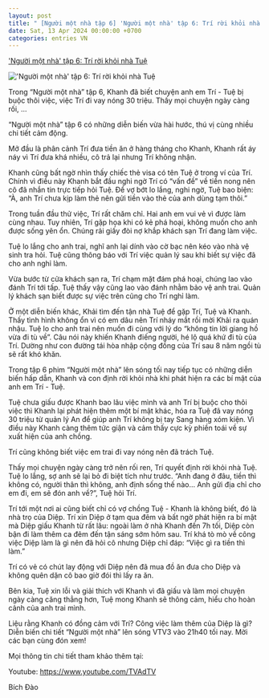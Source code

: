 ```yaml
---
layout: post
title: " [Người một nhà tập 6] 'Người một nhà' tập 6: Trí rời khỏi nhà Tuệ"
date: Sat, 13 Apr 2024 00:00:00 +0700
categories: entries VN
---
```

['Người một nhà' tập 6: Trí rời khỏi nhà Tuệ](https://vietnamnet.vn/nguoi-mot-nha-tap-6-tri-roi-khoi-nha-tue-2269799.html)

!['Người một nhà' tập 6: Trí rời khỏi nhà Tuệ](https://static-images.vnncdn.net/files/publish/2024/4/12/nguoi-mot-nha-tap-6-tri-roi-khoi-nha-tue-506.png)

Trong “Người một nhà” tập 6, Khanh đã biết chuyện anh em Trí - Tuệ bị buộc thôi việc, việc Trí đi vay nóng 30 triệu. Thấy mọi chuyện ngày càng rối, ...

“Người một nhà” tập 6 có những diễn biến vừa hài hước, thú vị cùng nhiều chi tiết cảm động.

Mở đầu là phân cảnh Trí đưa tiền ăn ở hàng tháng cho Khanh, Khanh rất áy náy vì Trí đưa khá nhiều, cô trả lại nhưng Trí không nhận.

Khanh cũng bất ngờ nhìn thấy chiếc thẻ visa có tên Tuệ ở trong ví của Trí. Chính vì điều này Khanh bắt đầu nghi ngờ Trí có “vấn đề” về tiền nong nên cô đã nhắn tin trực tiếp hỏi Tuệ. Để vợ bớt lo lắng, nghi ngờ, Tuệ bao biện: “À, anh Trí chưa kịp làm thẻ nên gửi tiền vào thẻ của anh dùng tạm thôi.”

Trong tuần đầu thử việc, Trí rất chăm chỉ. Hai anh em vui vẻ vì được làm cùng nhau. Tuy nhiên, Trí gặp họa khi có kẻ phá hoại, không muốn cho anh được sống yên ổn. Chúng rải giấy đòi nợ khắp khách sạn Trí đang làm việc.

Tuệ lo lắng cho anh trai, nghĩ anh lại dính vào cờ bạc nên kéo vào nhà vệ sinh tra hỏi. Tuệ cũng thông báo với Trí việc quản lý sau khi biết sự việc đã cho anh nghỉ làm.

Vừa bước từ cửa khách sạn ra, Trí chạm mặt đám phá hoại, chúng lao vào đánh Trí tới tấp. Tuệ thấy vậy cũng lao vào đánh nhằm bảo vệ anh trai. Quản lý khách sạn biết được sự việc trên cũng cho Trí nghỉ làm.

Ở một diễn biến khác, Khải tìm đến tận nhà Tuệ để gặp Trí, Tuệ và Khanh. Thấy tình hình không ổn vì có em dâu nên Trí nháy mắt rồi mời Khải ra quán nhậu. Tuệ lo cho anh trai nên muốn đi cùng với lý do “không tin lời giang hồ vừa đi tù về”. Câu nói này khiến Khanh điếng người, hé lộ quá khứ đi tù của Trí. Dường như con đường tái hòa nhập cộng đồng của Trí sau 8 năm ngồi tù sẽ rất khó khăn.

Trong tập 6 phim “Người một nhà” lên sóng tối nay tiếp tục có những diễn biến hấp dẫn, Khanh và con định rời khỏi nhà khi phát hiện ra các bí mật của anh em Trí - Tuệ.

Tuệ chưa giấu được Khanh bao lâu việc mình và anh Trí bị buộc cho thôi việc thì Khanh lại phát hiện thêm một bí mật khác, hóa ra Tuệ đã vay nóng 30 triệu từ quản lý An để giúp anh Trí không bị tay Sang hàng xóm kiện. Vì điều này Khanh càng thêm tức giận và cảm thấy cực kỳ phiền toái về sự xuất hiện của anh chồng.

Trí cũng không biết việc em trai đi vay nóng nên đã trách Tuệ.

Thấy mọi chuyện ngày càng trở nên rối ren, Trí quyết định rời khỏi nhà Tuệ. Tuệ lo lắng, sợ anh sẽ lại bỏ đi biệt tích như trước. “Anh đang ở đâu, tiền thì không có, người thân thì không, anh định sống thế nào… Anh gửi địa chỉ cho em đi, em sẽ đón anh về?”, Tuệ hỏi Trí.

Trí tới một nơi ai cũng biết chỉ có vợ chồng Tuệ - Khanh là không biết, đó là nhà trọ của Diệp. Trí xin Diệp ở tạm qua đêm và bất ngờ phát hiện ra bí mật mà Diệp giấu Khanh từ rất lâu: ngoài làm ở nhà Khanh đến 7h tối, Diệp còn bận đi làm thêm ca đêm đến tận sáng sớm hôm sau. Trí khá tò mò về công việc Diệp làm là gì nên đã hỏi cô nhưng Diệp chỉ đáp: “Việc gì ra tiền thì làm.”

Trí có vẻ có chút lay động với Diệp nên đã mua đồ ăn đưa cho Diệp và không quên dặn cô bao giờ đói thì lấy ra ăn.

Bên kia, Tuệ xin lỗi và giải thích với Khanh vì đã giấu và làm mọi chuyện ngày càng căng thẳng hơn, Tuệ mong Khanh sẽ thông cảm, hiểu cho hoàn cảnh của anh trai mình.

Liệu rằng Khanh có đồng cảm với Trí? Công việc làm thêm của Diệp là gì? Diễn biến chi tiết “Người một nhà” lên sóng VTV3 vào 21h40 tối nay. Mời các bạn cùng đón xem!

Mọi thông tin chi tiết tham khảo thêm tại:

Youtube: https://www.youtube.com/TVAdTV

Bích Đào

